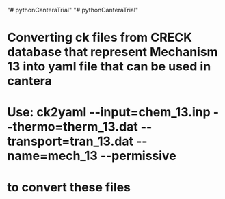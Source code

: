 "# pythonCanteraTrial" 
"# pythonCanteraTrial" 

# Converting ck files from CRECK database that represent Mechanism 13 into yaml file that can be used in cantera
# Use: ck2yaml --input=chem_13.inp --thermo=therm_13.dat --transport=tran_13.dat --name=mech_13 --permissive
# to convert these files